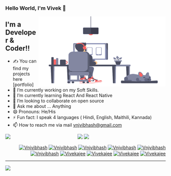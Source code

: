 ### Hello World, I'm Vivek  👋

<img align="right" alt="GIF" src="https://github.com/Vnjvibhash/Vnjvibhash/blob/main/coder.gif?raw=true" width="400" height="220" />

## I'm a Developer & Coder!!
- ✍ You can find my projects here [portfolio]
- 🔭 I’m currently working on my Soft Skills.
- 🌱 I’m currently learning React And React Native
- 👯 I’m looking to collaborate on open source
- 💬 Ask me about ... Anything
- 😄 Pronouns: He/His
- ⚡ Fun fact: I speak 4 languages ( Hindi, English, Maithili, Kannada)
- 📫 How to reach me via mail vnjvibhash@gmail.com

<img align="left" width="45%" src = "https://github-readme-stats.vercel.app/api?username=Vnjvibhash&theme=radical&hide_border=false&include_all_commits=false&count_private=false"/>
<img width="49%" src = "https://github-readme-streak-stats.herokuapp.com/?user=Vnjvibhash&theme=radical&hide_border=false"/>
<img width="45%" src = "https://github-readme-stats.vercel.app/api/top-langs/?username=Vnjvibhash&theme=radical&hide_border=false&include_all_commits=true&count_private=true&layout=compact"/>
<p align="right">
<a href="https://twitter.com/Vnjvibhash" target="blank"><img align="center" src="https://raw.githubusercontent.com/rahuldkjain/github-profile-readme-generator/master/src/images/icons/Social/twitter.svg" alt="Vnjvibhash" height="30" width="40" /></a>
<a href="https://www.linkedin.com/in/vivekajee/" target="blank"><img align="center" src="https://raw.githubusercontent.com/rahuldkjain/github-profile-readme-generator/master/src/images/icons/Social/linked-in-alt.svg" alt="Vnjvibhash" height="30" width="40" /></a>
<a href="https://wa.me/917986635348" target="blank"><img align="center" src="https://raw.githubusercontent.com/rahuldkjain/github-profile-readme-generator/master/src/images/icons/Social/whatsapp.svg" alt="Vnjvibhash" height="30" width="40" /></a>
<a href="https://fb.com/vivekajee" target="blank"><img align="center" src="https://raw.githubusercontent.com/rahuldkjain/github-profile-readme-generator/master/src/images/icons/Social/facebook.svg" alt="Vnjvibhash" height="30" width="40" /></a>
<a href="https://instagram.com/vivekajee" target="blank"><img align="center" src="https://raw.githubusercontent.com/rahuldkjain/github-profile-readme-generator/master/src/images/icons/Social/instagram.svg" alt="Vnjvibhash" height="30" width="40" /></a>
<a href="https://www.youtube.com/@innovateria" target="blank"><img align="center" src="https://raw.githubusercontent.com/rahuldkjain/github-profile-readme-generator/master/src/images/icons/Social/youtube.svg" alt="Vnjvibhash" height="30" width="40" /></a>
<a href="https://www.hackerrank.com/Vivekajee" target="blank"><img align="center" src="https://raw.githubusercontent.com/rahuldkjain/github-profile-readme-generator/master/src/images/icons/Social/hackerrank.svg" alt="Vivekajee" height="30" width="40" /></a>
<a href="https://www.kaggle.com/vivekajee" target="blank"><img align="center" src="https://raw.githubusercontent.com/rahuldkjain/github-profile-readme-generator/master/src/images/icons/Social/kaggle.svg" alt="Vivekajee" height="30" width="40" /></a>
<a href="https://stackoverflow.com/users/14659821/vivekajee" target="blank"><img align="center" src="https://raw.githubusercontent.com/rahuldkjain/github-profile-readme-generator/master/src/images/icons/Social/stack-overflow.svg" alt="Vivekajee" height="30" width="40" /></a>
<a href="https://leetcode.com/VivekaJee/" target="blank"><img align="center" src="https://raw.githubusercontent.com/rahuldkjain/github-profile-readme-generator/master/src/images/icons/Social/leet-code.svg" alt="Vivekajee" height="30" width="40" /></a>


</p>


---
<!-- <a href="https://github.com/ryo-ma/github-profile-trophy"><img src="https://github-profile-trophy.vercel.app/?username=Vnjvibhash" alt="Vnjvibhash" /> -->
<img src = "https://visitcount.itsvg.in/api?id=Vnjvibhash&icon=0&color=0"/>
<!---
Vnjvibhash/Vnjvibhash is a ✨ special ✨ repository because its `README.md` (this file) appears on your GitHub profile.
You can click the Preview link to take a look at your changes.
--->
